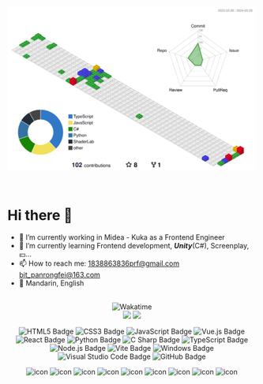 
<picture>
  <!-- <source media="(prefers-color-scheme: dark)" srcset="https://cdn.jsdelivr.net/gh/BioDieAMan/BioDieAMan/profile-3d-contrib/profile-night-rainbow.svg" /> -->
  <!-- <source media="(prefers-color-scheme: light)" srcset="https://cdn.jsdelivr.net/gh/BioDieAMan/BioDieAMan/profile-3d-contrib/profile-gitblock.svg" /> -->
  <!-- <img src="https://cdn.jsdelivr.net/gh/Tim-RongfeiPan/BioDieAMan/profile-3d-contrib/profile-night-rainbow.svg" /> -->
  <!-- <img src="https://cdn.jsdelivr.net/gh/BioDieAMan/BioDieAMan/profile-3d-contrib/profile-gitblock.svg" /> -->
</picture>

![](./profile-3d-contrib/profile-gitblock.svg)

</br>

# Hi there 👋

- 🔭 I’m currently working in Midea - Kuka as a Frontend Engineer
- 🌱 I’m currently learning Frontend development, ***Unity***(C#), Screenplay, 💴...
- 📫 How to reach me: <1838863836prf@gmail.com> <bit_panrongfei@163.com>
- 💬 Mandarin, English

</br>


<!-- <div align="center">
<img src="https://komarev.com/ghpvc/?username=Tim-RongfeiPan&amp;label=Views&amp;color=0e75b6&amp;style=flat"style="max-width: 100%;" >
<img src="https://badges.pufler.dev/visits/Tim-RongfeiPan/Tim-RongfeiPan?color=0e75b6&logo=github&style=flat-square">
</div> -->

<div align="center">

<!-- 
<picture>
  <source
    srcset="https://github-readme-stats.vercel.app/api/wakatime?username=Tim_RongfeiPan&layout=compact&text_color=f0f6fc&bg_color=00000000&hide_border=true&hide_title=true"
    media="(prefers-color-scheme: dark)"
  />
  <source
    srcset="https://github-readme-stats.vercel.app/api/wakatime?username=Tim_RongfeiPan&layout=compact&theme=rose&hide_border=true&hide_title=true"
    media="(prefers-color-scheme: light)"
  />
  <img src="https://github-readme-stats.vercel.app/api/wakatime?username=Tim_RongfeiPan&layout=compact&theme=rose&hide_border=true&hide_title=true" />
</picture> -->

</div>




<!-- 
<div align="center">

<img src="https://wakatime.com/share/@Tim_RongfeiPan/22490ad1-d673-4a51-9163-8ccb64aebafc.svg"  alt="Wakatime"/>

</div> -->

<!-- Wakatime Graph-->
<!-- <table>
  <tr>
    <td><img src="./img.jpg" width="500" alt="Wakatime"/></td>
    <td><img src="https://wakatime.com/share/@Tim_RongfeiPan/14cc1187-2fe4-4158-81ac-cc4e5fc7a480.svg" width="500" alt="Wakatime"/></td>
  </tr>
</table> -->

<div align="center">
<img src="https://wakatime.com/share/@BioDieAMan/c7200b1d-229f-4ab8-9a29-2bd9e1653381.svg" width="500" alt="Wakatime"/>

</div>


<div align="center"> 

<img height="137px"  src="https://github-readme-stats.vercel.app/api?username=BioDieAMan&hide_title=true&hide_border=true&show_icons=trueline_height=21&text_color=000&icon_color=000&theme=rose" /> 
<img height="137px"  src="https://github-readme-stats.vercel.app/api/top-langs/?username=BioDieAMan&hide_title=true&hide_border=true&layout=compact&langs_count=6&text_color=000&icon_color=fff&theme=rose" />

</div>

<div align="center">

![HTML5 Badge](https://img.shields.io/badge/HTML5-E34F26?logo=html5&logoColor=fff&style=flat)
![CSS3 Badge](https://img.shields.io/badge/CSS3-1572B6?logo=css3&logoColor=fff&style=flat)
![JavaScript Badge](https://img.shields.io/badge/JavaScript-F7DF1E?logo=javascript&logoColor=000&style=flat)
![Vue.js Badge](https://img.shields.io/badge/Vue.js-4FC08D?logo=vuedotjs&logoColor=fff&style=flat)
![React Badge](https://img.shields.io/badge/React-61DAFB?logo=react&logoColor=000&style=flat)
![Python Badge](https://img.shields.io/badge/Python-3776AB?logo=python&logoColor=fff&style=flat)
![C Sharp Badge](https://img.shields.io/badge/C%20Sharp-239120?logo=csharp&logoColor=fff&style=flat)
![TypeScript Badge](https://img.shields.io/badge/TypeScript-3178C6?logo=typescript&logoColor=fff&style=flat)
![Node.js Badge](https://img.shields.io/badge/Node.js-393?logo=nodedotjs&logoColor=fff&style=flat)
![Vite Badge](https://img.shields.io/badge/Vite-646CFF?logo=vite&logoColor=fff&style=flat)
![Windows Badge](https://img.shields.io/badge/Windows-0078D6?logo=windows&logoColor=fff&style=flat)
![Visual Studio Code Badge](https://img.shields.io/badge/Visual%20Studio%20Code-007ACC?logo=visualstudiocode&logoColor=fff&style=flat)
![GitHub Badge](https://img.shields.io/badge/GitHub-181717?logo=github&logoColor=fff&style=flat)

</div>

<div align="center" >

<img src="https://techstack-generator.vercel.app/js-icon.svg" alt="icon" width="61" height="61" />
<img src="https://techstack-generator.vercel.app/ts-icon.svg" alt="icon" width="61" height="61" />
<img src="https://techstack-generator.vercel.app/csharp-icon.svg" alt="icon" width="61" height="61" />
<img src="https://techstack-generator.vercel.app/react-icon.svg" alt="icon" width="61" height="61" />
<img src="https://techstack-generator.vercel.app/python-icon.svg" alt="icon" width="61" height="61" />
<img src="https://techstack-generator.vercel.app/github-icon.svg" alt="icon" width="61" height="61" />
<img src="https://techstack-generator.vercel.app/nginx-icon.svg" alt="icon" width="61" height="61" />
<img src="https://techstack-generator.vercel.app/prettier-icon.svg" alt="icon" width="61" height="61" />
<img src="https://techstack-generator.vercel.app/sass-icon.svg" alt="icon" width="61" height="61" />

</div>